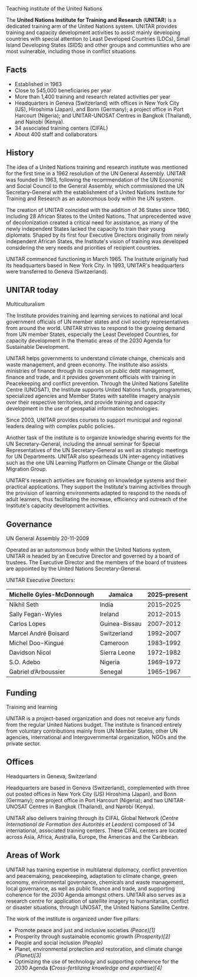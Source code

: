 Teaching institute of the United Nations

The **United Nations Institute for Training and Research** (**UNITAR**) is a
dedicated training arm of the United Nations system. UNITAR provides training
and capacity development activities to assist mainly developing countries with
special attention to Least Developed Countries (LDCs), Small Island Developing
States (SIDS) and other groups and communities who are most vulnerable,
including those in conflict situations.

## Facts

  * Established in 1963
  * Close to 545,000 beneficiaries per year
  * More than 1,400 training and research related activities per year
  * Headquarters in Geneva (Switzerland) with offices in New York City (US), Hiroshima (Japan), and Bonn (Germany); a project office in Port Harcourt (Nigeria); and UNITAR-UNOSAT Centres in Bangkok (Thailand), and Nairobi (Kenya).
  * 34 associated training centers (CIFAL)
  * About 400 staff and collaborators

## History

The idea of a United Nations training and research institute was mentioned for
the first time in a 1962 resolution of the UN General Assembly. UNITAR was
founded in 1963, following the recommendation of the UN Economic and Social
Council to the General Assembly, which commissioned the UN Secretary-General
with the establishment of a United Nations Institute for Training and Research
as an autonomous body within the UN system.

The creation of UNITAR coincided with the addition of 36 States since 1960,
including 28 African States to the United Nations. That unprecedented wave of
decolonization created a critical need for assistance, as many of the newly
independent States lacked the capacity to train their young diplomats. Shaped
by its first four Executive Directors originally from newly independent
African States, the Institute's vision of training was developed considering
the very needs and priorities of recipient countries.

UNITAR commenced functioning in March 1965. The Institute originally had its
headquarters based in New York City. In 1993, UNITAR's headquarters were
transferred to Geneva (Switzerland).

## UNITAR today

Multiculturalism

The Institute provides training and learning services to national and local
government officials of UN member states and civil society representatives
from around the world. UNITAR strives to respond to the growing demand from UN
member States, especially the Least Developed Countries, for capacity
development in the thematic areas of the 2030 Agenda for Sustainable
Development.

UNITAR helps governments to understand climate change, chemicals and waste
management, and green economy. The institute also assists ministries of
finance through its courses on public debt management, finance and trade, and
it provides government officials with training in Peacekeeping and conflict
prevention. Through the United Nations Satellite Centre (UNOSAT), the
Institute supports United Nations funds, programmes, specialized agencies and
Member States with satellite imagery analysis over their respective
territories, and provide training and capacity development in the use of
geospatial information technologies.

Since 2003, UNITAR provides courses to support municipal and regional leaders
dealing with complex public policies.

Another task of the institute is to organize knowledge sharing events for the
UN Secretary-General, including the annual seminar for Special Representatives
of the UN Secretary-General as well as strategic meetings for UN Departments.
UNITAR also spearheads UN inter-agency initiatives such as the one UN Learning
Platform on Climate Change or the Global Migration Group.

UNITAR's research activities are focusing on knowledge systems and their
practical applications. They support the Institute's training activities
through the provision of learning environments adapted to respond to the needs
of adult learners, thus facilitating the increase, efficiency and outreach of
the Institute's capacity development activities.

## Governance

UN General Assembly 20-11-2009

Operated as an autonomous body within the United Nations system, UNITAR is
headed by an Executive Director and governed by a board of trustees. The
Executive Director and the members of the board of trustees are appointed by
the United Nations Secretary-General.

UNITAR Executive Directors:

Michelle Gyles-McDonnough  | Jamaica  | 2025–present   
---|---|---  
Nikhil Seth  | India  | 2015–2025   
Sally Fegan-Wyles  | Ireland  | 2012–2015   
Carlos Lopes  | Guinea-Bissau  | 2007–2012   
Marcel André Boisard  | Switzerland  | 1992–2007   
Michel Doo-Kingué  | Cameroon  | 1983–1992   
Davidson Nicol  | Sierra Leone  | 1972–1982   
S.O. Adebo  | Nigeria  | 1969–1972   
Gabriel d’Arboussier  | Senegal  | 1965–1967   
  
## Funding

Training and learning

UNITAR is a project-based organization and does not receive any funds from the
regular United Nations budget. The institute is financed entirely from
voluntary contributions mainly from UN Member States, other UN agencies,
international and Intergovernmental organization, NGOs and the private sector.

## Offices

Headquarters in Geneva, Switzerland

Headquarters are based in Geneva (Switzerland), complemented with three out
posted offices in New York City (US) Hiroshima (Japan), and Bonn (Germany);
one project office in Port Harcourt (Nigeria); and two UNITAR-UNOSAT Centres
in Bangkok (Thailand), and Nairobi (Kenya).

UNITAR also delivers training through its CIFAL Global Network (_Centre
International de Formation des Autorités et Leaders_) composed of 34
international, associated training centers. These CIFAL centers are located
across Asia, Africa, Australia, Europe, the Americas and the Caribbean.

## Areas of Work

UNITAR has training expertise in multilateral diplomacy, conflict prevention
and peacemaking, peacekeeping, adaptation to climate change, green economy,
environmental governance, chemicals and waste management, local governance, as
well as public finance and trade, and supporting coherence for the 2030 Agenda
amongst others. UNITAR also serves as a research centre for application of
satellite imagery to humanitarian, conflict or disaster situations, through
UNOSAT, the United Nations Satellite Centre.

The work of the institute is organized under five pillars:

  * Promote peace and just and inclusive societies _(Peace)[1]_
  * Prosperity through sustainable economic growth _(Prosperity)[2]_
  * People and social inclusion _(People)_
  * Planet, environmental protection and restoration, and climate change _(Planet)[3]_
  * Optimizing the use of technology and supporting coherence for the 2030 Agenda **(**_Cross-fertilizing knowledge and expertise)[4]_